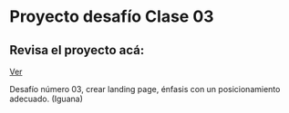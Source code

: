 # Proyecto desafío Clase 03

## Revisa el proyecto acá: 

[Ver](https://javierfdb.github.io/desafio_03_Pos_CSS/)


Desafío número 03, crear landing page, énfasis con un posicionamiento adecuado. (Iguana)